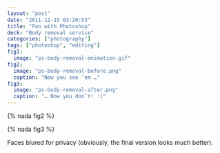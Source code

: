 ```yaml
---
layout: "post"
date: "2011-12-15 03:20:53"
title: "Fun with Photoshop"
deck: "Body removal service"
categories: ["photography"]
tags: ["photoshop", "editing"]
fig1:
  image: "ps-body-removal-animation.gif"
fig2:
  image: "ps-body-removal-before.png"
  caption: "Now you see ’em …"
fig3:
  image: "ps-body-removal-after.png"
  caption: "… Now you don’t! :)"
---
```


{% nada fig2 %}

{% nada fig3 %}

Faces blured for privacy (obviously, the final version looks much better).
